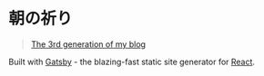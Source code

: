 # 朝の祈り

> [The 3rd generation of my blog](https://raptazure.github.io/posts/writing-blog/)

Built with [Gatsby](https://www.gatsbyjs.org/) - the blazing-fast static site generator for [React](https://facebook.github.io/react/).
